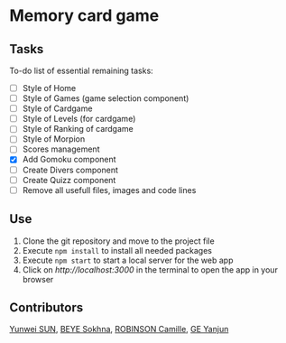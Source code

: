# Memory card game

## Tasks

To-do list of essential remaining tasks:

- [ ] Style of Home
- [ ] Style of Games (game selection component)
- [ ] Style of Cardgame
- [ ] Style of Levels (for cardgame)
- [ ] Style of Ranking of cardgame
- [ ] Style of Morpion
- [ ] Scores management
- [x] Add Gomoku component
- [ ] Create Divers component
- [ ] Create Quizz component
- [ ] Remove all usefull files, images and code lines

## Use

1. Clone the git repository and move to the project file
2. Execute `npm install` to install all needed packages
3. Execute `npm start` to start a local server for the web app
4. Click on *http://localhost:3000* in the terminal to open the app in your browser

## Contributors

[Yunwei SUN](https://github.com/YunweiSun), [BEYE Sokhna](https://github.com/ssokhna), [ROBINSON Camille](https://github.com/camileen), [GE Yanjun](https://github.com/yanjunGE)

